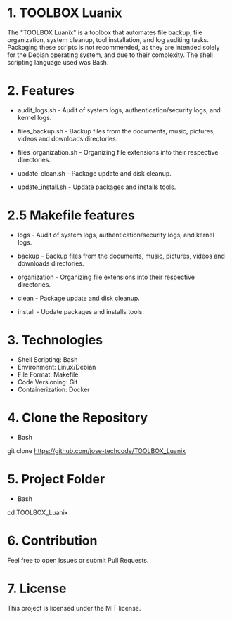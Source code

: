 # 1. TOOLBOX Luanix

The "TOOLBOX Luanix" is a toolbox that automates file backup, file organization, system cleanup, tool installation, and log auditing tasks. Packaging these scripts is not recommended, as they are intended solely for the Debian operating system, and due to their complexity. The shell scripting language used was Bash.

# 2. Features

- audit_logs.sh - Audit of system logs, authentication/security logs, and kernel logs.

- files_backup.sh - Backup files from the documents, music, pictures, videos and downloads
directories.

- files_organization.sh - Organizing file extensions into their respective directories.

- update_clean.sh - Package update and disk cleanup.

- update_install.sh - Update packages and installs tools.

# 2.5 Makefile features

- logs - Audit of system logs, authentication/security logs, and kernel logs.

- backup - Backup files from the documents, music, pictures, videos and downloads
directories.

- organization - Organizing file extensions into their respective directories.

- clean - Package update and disk cleanup.

- install - Update packages and installs tools.

# 3. Technologies

- Shell Scripting: Bash
- Environment: Linux/Debian
- File Format: Makefile
- Code Versioning: Git
- Containerization: Docker

# 4. Clone the Repository

- Bash

git clone https://github.com/jose-techcode/TOOLBOX_Luanix

# 5. Project Folder

- Bash

cd TOOLBOX_Luanix

# 6. Contribution

Feel free to open Issues or submit Pull Requests.

# 7. License

This project is licensed under the MIT license.